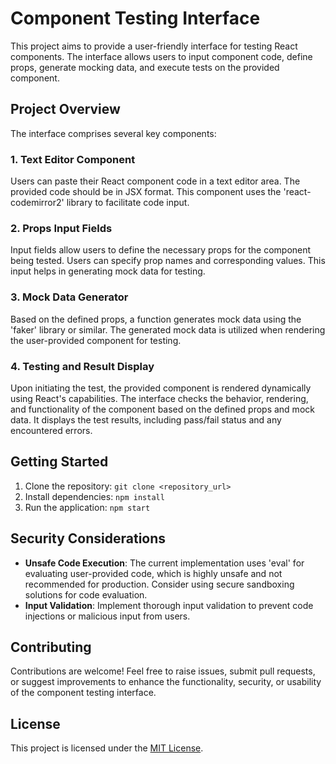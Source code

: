 # Component Testing Interface

This project aims to provide a user-friendly interface for testing React components. The interface allows users to input component code, define props, generate mocking data, and execute tests on the provided component.

## Project Overview

The interface comprises several key components:

### 1. Text Editor Component

Users can paste their React component code in a text editor area. The provided code should be in JSX format. This component uses the 'react-codemirror2' library to facilitate code input.

### 2. Props Input Fields

Input fields allow users to define the necessary props for the component being tested. Users can specify prop names and corresponding values. This input helps in generating mock data for testing.

### 3. Mock Data Generator

Based on the defined props, a function generates mock data using the 'faker' library or similar. The generated mock data is utilized when rendering the user-provided component for testing.

### 4. Testing and Result Display

Upon initiating the test, the provided component is rendered dynamically using React's capabilities. The interface checks the behavior, rendering, and functionality of the component based on the defined props and mock data. It displays the test results, including pass/fail status and any encountered errors.

## Getting Started

1. Clone the repository: `git clone <repository_url>`
2. Install dependencies: `npm install`
3. Run the application: `npm start`

## Security Considerations

- **Unsafe Code Execution**: The current implementation uses 'eval' for evaluating user-provided code, which is highly unsafe and not recommended for production. Consider using secure sandboxing solutions for code evaluation.
- **Input Validation**: Implement thorough input validation to prevent code injections or malicious input from users.

## Contributing

Contributions are welcome! Feel free to raise issues, submit pull requests, or suggest improvements to enhance the functionality, security, or usability of the component testing interface.

## License

This project is licensed under the [MIT License](LICENSE).
